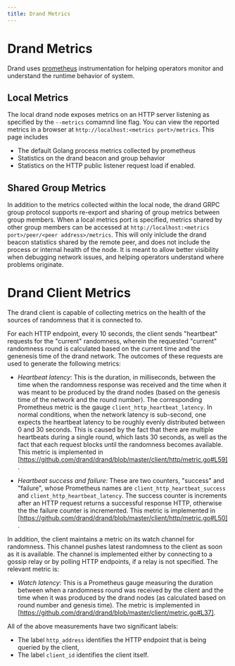 ```yaml
---
title: Drand Metrics
---
```


# Drand Metrics

Drand uses [prometheus](https://prometheus.io/) instrumentation for helping
operators monitor and understand the runtime behavior of system.

## Local Metrics

The local drand node exposes metrics on an HTTP server listening as specified
by the `--metrics` comamnd line flag. You can view the reported metrics
in a browser at `http://localhost:<metrics port>/metrics`. This page includes

- The default Golang process metrics collected by prometheus
- Statistics on the drand beacon and group behavior
- Statistics on the HTTP public listener request load if enabled.

## Shared Group Metrics

In addition to the metrics collected within the local node, the drand
GRPC group protocol supports re-export and sharing of group metrics
between group members. When a local metrics port is specified,
metrics shared by other group members can be accessed at
`http://localhost:<metrics port>/peer/<peer address>/metrics`.
This will only inlclude the drand beacon statistics shared by the
remote peer, and does not include the process or internal health of
the node. It is meant to allow better visibility when debugging
network issues, and helping operators understand where problems
originate.

# Drand Client Metrics

The drand client is capable of collecting metrics on the health of the sources
of randomness that it is connected to.

For each HTTP endpoint, every 10 seconds, the client sends "heartbeat"
requests for the "current" randomness, wherein the requested "current" randomness round
is calculated based on the current time and the genenesis time of the drand network.
The outcomes of these requests are used to generate the following metrics:

- _Heartbeat latency_: This is the duration, in milliseconds, between the time when the randomness response was received and the time when it was meant to be produced by the drand nodes (based on the genesis time of the network and the round number). The corresponding Prometheus metric is the gauge `client_http_heartbeat_latency`. In normal conditions, when the network latency is sub-second, one expects the heartbeat latency to be roughly evenly distributed between 0 and 30 seconds. This is caused by the fact that there are multiple heartbeats during a single round, which lasts 30 seconds, as well as the fact that each request blocks until the randomness becomes available. This metric is implemented in [https://github.com/drand/drand/blob/master/client/http/metric.go#L59].

- _Heartbeat success and failure_: These are two counters, "success" and "failure", whose Prometheus names are `client_http_heartbeat_success` and `client_http_heartbeat_latency`. The success counter is increments after an HTTP request returns a successful response HTTP, otherwise the the failure counter is incremented. This metric is implemented in [https://github.com/drand/drand/blob/master/client/http/metric.go#L50].

In addition, the client maintains a metric on its watch channel for randomness. This channel pushes latest randomness to the client as soon as it is available. The channel is implemented either by connecting to a gossip relay or by polling HTTP endpoints, if a relay is not specified. The relevant metric is:

- _Watch latency_: This is a Prometheus gauge measuring the duration between when a randomness round was received by the client and the time when it was produced by the drand nodes (as calculated based on round number and genesis time). The metric is implemented in [https://github.com/drand/drand/blob/master/client/metric.go#L37].

All of the above measurements have two significant labels:

- The label `http_address` identifies the HTTP endpoint that is being queried by the client,
- The label `client_id` identifies the client itself.
